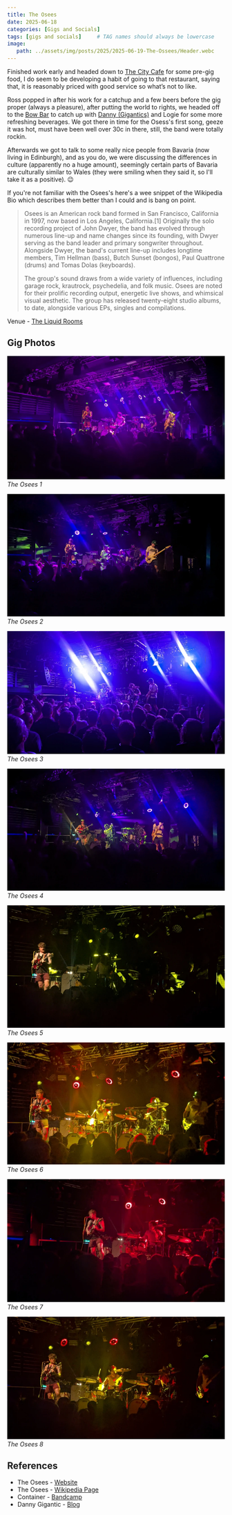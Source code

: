 ```yaml
---
title: The Osees
date: 2025-06-18
categories: [Gigs and Socials]
tags: [gigs and socials]     # TAG names should always be lowercase
image:
   path: ../assets/img/posts/2025/2025-06-19-The-Ossees/Header.webc
---
```


Finished work early and headed down to [The City Cafe](https://www.thecitycafe.co.uk/) for some pre-gig food, I do seem to be developing a habit of going to that restaurant, saying that, it is reasonably priced with good service so what’s not to like.

Ross popped in after his work for a catchup and a few beers before the gig proper (always a pleasure), after putting the world to rights, we headed off to the [Bow Bar](https://pubgallery.co.uk/pubs/bow-bar/) to catch up with [Danny (Gigantics)](https://www.gig-antics.live/) and Logie for some more refreshing beverages. We got there in time for the Osess's first song, geeze it was hot, must have been well over 30c in there, still, the band were totally rockin.

Afterwards we got to talk to some really nice people from Bavaria (now living in Edinburgh), and as you do, we were discussing the differences in culture (apparently no a huge amount), seemingly certain parts of Bavaria are culturally similar to Wales (they were smiling when they said it, so I'll take it as a positive). 😉

If you're not familiar with the Osees's here's a wee snippet of the Wikipedia Bio which describes them better than I could and is bang on point.

> Osees is an American rock band formed in San Francisco, California in 1997, now based in Los Angeles, California.[1] Originally the solo recording project of John Dwyer, the band has evolved through numerous line-up and name changes since its founding, with Dwyer serving as the band leader and primary songwriter throughout. Alongside Dwyer, the band's current line-up includes longtime members, Tim Hellman (bass), Butch Sunset (bongos), Paul Quattrone (drums) and Tomas Dolas (keyboards).
>
> The group's sound draws from a wide variety of influences, including garage rock, krautrock, psychedelia, and folk music. Osees are noted for their prolific recording output, energetic live shows, and whimsical visual aesthetic. The group has released twenty-eight studio albums, to date, alongside various EPs, singles and compilations.

Venue - [The Liquid Rooms](https://www.liquidroom.com/)

## Gig Photos

![The Osees 1](../assets/img/posts/2025/2025-06-19-The-Ossees/The-Osees-1.webp)_The Osees 1_

![The Osees 2](../assets/img/posts/2025/2025-06-19-The-Ossees/The-Osees-2.webp)_The Osees 2_

![The Osees 3](../assets/img/posts/2025/2025-06-19-The-Ossees/The-Osees-3.webp)_The Osees 3_

![The Osees 4](../assets/img/posts/2025/2025-06-19-The-Ossees/The-Osees-4.webp)_The Osees 4_

![The Osees 5](../assets/img/posts/2025/2025-06-19-The-Ossees/The-Osees-5.webp)_The Osees 5_

![The Osees 6](../assets/img/posts/2025/2025-06-19-The-Ossees/The-Osees-6.webp)_The Osees 6_

![The Osees 7](../assets/img/posts/2025/2025-06-19-The-Ossees/The-Osees-7.webp)_The Osees 7_

![The Osees 8](../assets/img/posts/2025/2025-06-19-The-Ossees/The-Osees-8.webp)_The Osees 8_

## References

* The Osees - [Website](https://www.theeohsees.com/)
* The Osees - [Wikipedia Page](https://en.wikipedia.org/wiki/Osees)
* Container - [Bandcamp](https://gentledefect.bandcamp.com/album/creamer)
* Danny Gigantic - [Blog](https://www.gig-antics.live/)
